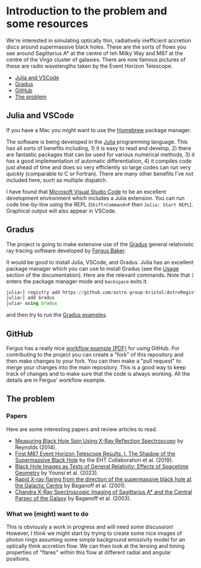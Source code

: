 # Introduction to the problem and some resources

We're interested in simulating optically thin, radiatively inefficient accretion discs around supermassive black holes. These are the sorts of flows you see around Sagittarius A* at the centre of teh Milky Way and M87 at the centre of the Virgo cluster of galaxies. There are now famous pictures of these are radio wavelengths taken by the Event Horizon Telescope.

- [Julia and VSCode](#julia-and-vscode)
- [Gradus](#gradus)
- [GitHub](#github)
- [The problem](#the-problem)

## Julia and VSCode

If you have a Mac you might want to use the [Homebrew](https://brew.sh/) package manager.

The software is being developed in the [Julia](https://julialang.org/) programming language. This has all sorts of benefits including, 1) it is easy to read and develop, 2) there are fantastic packages that can be used for various numerical methods, 3) it has a good implementation of automatic differentiation, 4) it compiles code just ahead of time and does so very efficiently so large codes can run very quickly (comparable to C or Fortran). There are many other benefits I've not included here, such as multiple dispatch.

I have found that [Microsoft Visual Studio Code](https://code.visualstudio.com/) to be an excellent development environment which includes a Julia extension. You can run code line-by-line using the REPL (`Shift+Command+P` then `Julia: Start REPL`). Graphical output will also appear in VSCode.

## Gradus

The project is going to make extensive use of the [Gradus](https://github.com/astro-group-bristol/Gradus.jl) general relativisitc ray tracing software developed by [Fergus Baker](https://research-information.bris.ac.uk/en/persons/fergus-baker).

It would be good to install Julia, VSCode, and Gradus. Julia has an excellent package manager which you can use to install Gradus (see the [Usage](https://astro-group-bristol.github.io/Gradus.jl/dev/#Usage) section of the documentation). Here are the relevant commands. Note that `]` enters the package manager mode and `backspace` exits it.

```julia
julia>] registry add https://github.com/astro-group-bristol/AstroRegistry
julia>] add Gradus
julia> using Gradus
```

and then try to run the [Gradus examples](https://astro-group-bristol.github.io/Gradus.jl/dev/examples/examples/).

## GitHub

Fergus has a really nice [workflow example (PDF)](docs/workflow-example.pdf) for using GitHub. For contributing to the project you can create a "fork" of this repository and then make changes to your fork. You can then make a "pull request" to merge your changes into the main repository. This is a good way to keep track of changes and to make sure that the code is always working. All the details are in Fergus' workflow example.

## The problem

### Papers

Here are some interesting papers and review articles to read.

- [Measuring Black Hole Spin Using X-Ray Reflection Spectroscopy](https://ui.adsabs.harvard.edu/abs/2014SSRv..183..277R/abstract) by Reynolds (2014).
- [First M87 Event Horizon Telescope Results. I. The Shadow of the Supermassive Black Hole](https://iopscience.iop.org/article/10.3847/2041-8213/ab0ec7) by the EHT Collaboration et al. (2019).
- [Black Hole Images as Tests of General Relativity: Effects of Spacetime Geometry](https://ui.adsabs.harvard.edu/abs/2023ApJ...942...47Y/abstract) by Younsi et al. (2023).
- [Rapid X-ray flaring from the direction of the supermassive black hole at the Galactic Centre](https://ui.adsabs.harvard.edu/abs/2001Natur.413...45B/abstract) by Baganoff et al. (2001).
- [Chandra X-Ray Spectroscopic Imaging of Sagittarius A* and the Central Parsec of the Galaxy](https://ui.adsabs.harvard.edu/abs/2003ApJ...591..891B/abstract) by Baganoff et al. (2003).

### What we (might) want to do

This is obviously a work in progress and will need some discussion! However, I think we might start by trying to create some nice images of photon rings assuming some simple background emissivity model for an optically think accretion flow. We can then look at the lensing and timing properties of "flares" within this flow at different radial and angular positions.
